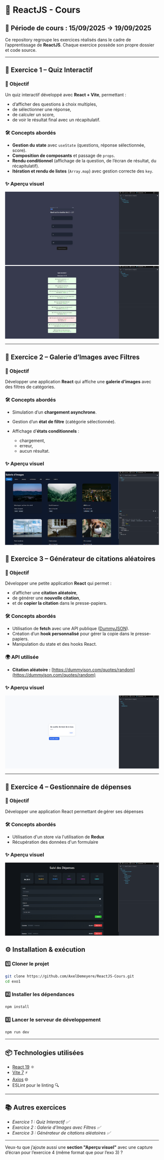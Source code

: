 # 📘 ReactJS - Cours

## 📅 Période de cours : 15/09/2025 → 19/09/2025

Ce repository regroupe les exercices réalisés dans le cadre de l’apprentissage de **ReactJS**. Chaque exercice possède son propre dossier et code source.

---

## 🚀 Exercice 1 – Quiz Interactif

### 🎯 Objectif

Un quiz interactif développé avec **React + Vite**, permettant :

* d’afficher des questions à choix multiples,
* de sélectionner une réponse,
* de calculer un score,
* de voir le résultat final avec un récapitulatif.

### 🛠️ Concepts abordés

* **Gestion du state** avec `useState` (questions, réponse sélectionnée, score).
* **Composition de composants** et passage de `props`.
* **Rendu conditionnel** (affichage de la question, de l’écran de résultat, du récapitulatif).
* **Itération et rendu de listes** (`Array.map`) avec gestion correcte des `key`.

### ✨ Aperçu visuel

![App Screenshot](./exo1/captures/screenshot1.png)
![App Screenshot](./exo1/captures/screenshot2.png)


---

## 🚀 Exercice 2 – Galerie d’Images avec Filtres

### 🎯 Objectif

Développer une application **React** qui affiche une **galerie d’images** avec des filtres de catégories.

### 🛠️ Concepts abordés

* Simulation d’un **chargement asynchrone**.
* Gestion d’un **état de filtre** (catégorie sélectionnée).
* Affichage d’**états conditionnels** :

  * chargement,
  * erreur,
  * aucun résultat.
 
### ✨ Aperçu visuel

![App Screenshot](./exo2/captures/screenshot.png)


## 🚀 Exercice 3 – Générateur de citations aléatoires

### 🎯 Objectif

Développer une petite application **React** qui permet :

* d’afficher une **citation aléatoire**,
* de générer une **nouvelle citation**,
* et de **copier la citation** dans le presse-papiers.

### 🛠️ Concepts abordés

* Utilisation de **fetch** avec une API publique ([DummyJSON](https://dummyjson.com/quotes/random)).
* Création d’un **hook personnalisé** pour gérer la copie dans le presse-papiers.
* Manipulation du state et des hooks React.

### 🌍 API utilisée

* **Citation aléatoire :** [https://dummyjson.com/quotes/random](https://dummyjson.com/quotes/random)

### ✨ Aperçu visuel

![App Screenshot](./exo3/capture/screenshot.png)

---

## 🚀 Exercice 4 – Gestionnaire de dépenses

### 🎯 Objectif

Développer une application React permettant de gérer ses dépenses

### 🛠️ Concepts abordés

* Utilisation d'un store via l'utilisation de **Redux**
* Récupération des données d'un formulaire


### ✨ Aperçu visuel

![App Screenshot](./exo4/captures/screenshot.png)

## ⚙️ Installation & exécution

### 1️⃣ Cloner le projet

```bash
git clone https://github.com/AxelDemeyere/ReactJS-Cours.git
cd exo1
```

### 2️⃣ Installer les dépendances

```bash
npm install
```

### 3️⃣ Lancer le serveur de développement

```bash
npm run dev
```

---

## 📦 Technologies utilisées

* [React 19](https://react.dev/) ⚛️
* [Vite 7](https://vitejs.dev/) ⚡
* [Axios](https://axios-http.com/) 🌐
* ESLint pour le linting 🔍

---

## 📚 Autres exercices

* *Exercice 1 : Quiz Interactif ✅*
* *Exercice 2 : Galerie d’Images avec Filtres ✅*
* *Exercice 3 : Générateur de citations aléatoires ✅*


---

Veux-tu que j’ajoute aussi une **section "Aperçu visuel"** avec une capture d’écran pour l’exercice 4 (même format que pour l’exo 3) ?



